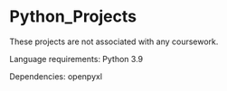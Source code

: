 # Python_Projects
These projects are not associated with any coursework.

Language requirements:
Python 3.9

Dependencies:
openpyxl
